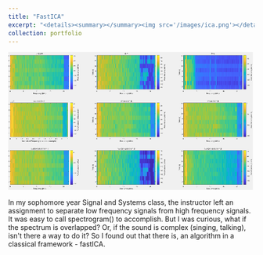 ```yaml
---
title: "FastICA"
excerpt: "<details><summary></summary><img src='/images/ica.png'></details>"
collection: portfolio
---
```

![](/images/ica.png)

In my sophomore year Signal and Systems class, the instructor left an assignment to separate low frequency signals from high frequency signals. It was easy to call spectrogram() to accomplish. But I was curious, what if the spectrum is overlapped? Or, if the sound is complex (singing, talking), isn't there a way to do it? So I found out that there is, an algorithm in a classical framework - fastICA.
